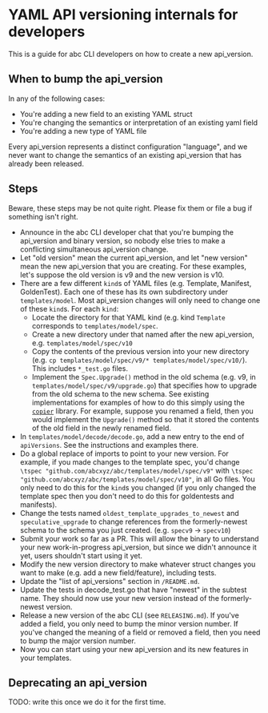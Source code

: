 # YAML API versioning internals for developers

This is a guide for abc CLI developers on how to create a new api_version.

## When to bump the api_version

In any of the following cases:

- You're adding a new field to an existing YAML struct
- You're changing the semantics or interpretation of an existing yaml field
- You're adding a new type of YAML file

Every api_version represents a distinct configuration "language", and we never
want to change the semantics of an existing api_version that has already been
released.

## Steps

Beware, these steps may be not quite right. Please fix them or file a bug if
something isn't right.

- Announce in the abc CLI developer chat that you're bumping the api_version and
  binary version, so nobody else tries to make a conflicting simultaneous
  api_version change.
- Let "old version" mean the current api_version, and let "new version" mean the
  new api_version that you are creating. For these examples, let's suppose the
  old version is v9 and the new version is v10.
- There are a few different `kind`s of YAML files (e.g. Template, Manifest,
  GoldenTest). Each one of these has its own subdirectory under
  `templates/model`. Most api_version changes will only need to change one of
  these `kind`s. For each `kind`:
  - Locate the directory for that YAML kind (e.g. kind `Template` corresponds to
    `templates/model/spec`.
  - Create a new directory under that named after the new api_version, e.g.
    `templates/model/spec/v10`
  - Copy the contents of the previous version into your new directory (e.g.
    `cp templates/model/spec/v9/* templates/model/spec/v10/`). This includes
    `*_test.go` files.
  - Implement the `Spec.Upgrade()` method in the old schema (e.g. v9, in
    `templates/model/spec/v9/upgrade.go`) that specifies how to upgrade from the
    old schema to the new schema. See existing implementations for examples of
    how to do this simply using the
    [`copier`](https://pkg.go.dev/github.com/jinzhu/copier) library. For
    example, suppose you renamed a field, then you would implement the
    `Upgrade()` method so that it stored the contents of the old field in the
    newly renamed field.
- In `templates/model/decode/decode.go`, add a new entry to the end of
  `apiVersions`. See the instructions and examples there.
- Do a global replace of imports to point to your new version. For example, if
  you made changes to the template spec, you'd change
  `\tspec "github.com/abcxyz/abc/templates/model/spec/v9"` with
  `\tspec "github.com/abcxyz/abc/templates/model/spec/v10"`, in all Go files.
  You only need to do this for the `kind`s you changed (if you only changed the
  template spec then you don't need to do this for goldentests and manifests).
- Change the tests named `oldest_template_upgrades_to_newest` and
  `speculative_upgrade` to change references from the formerly-newest schema to
  the schema you just created. (e.g. `specv9` -> `specv10`)
- Submit your work so far as a PR. This will allow the binary to understand your
  new work-in-progress api_version, but since we didn't announce it yet, users
  shouldn't start using it yet.
- Modify the new version directory to make whatever struct changes you want to
  make (e.g. add a new field/feature), including tests.
- Update the "list of api_versions" section in `/README.md`.
- Update the tests in decode_test.go that have "newest" in the subtest name.
  They should now use your new version instead of the formerly-newest version.
- Release a new version of the abc CLI (see `RELEASING.md`). If you've added a
  field, you only need to bump the minor version number. If you've changed the
  meaning of a field or removed a field, then you need to bump the major version
  number.
- Now you can start using your new api_version and its new features in your
  templates.

## Deprecating an api_version

TODO: write this once we do it for the first time.
